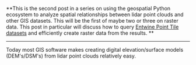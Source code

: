 **This is the second post in a series on using the geospatial Python ecosystem to analyze spatial relationships between lidar point clouds and other GIS datasets. This will be the first of maybe two or three on raster data. This post in particular will discuss how to query [Entwine Point Tile datasets](https://entwine.io/en/latest/entwine-point-tile.html) and efficiently create raster data from the results. **

-----

Today most GIS software makes creating digital elevation/surface models (DEM's/DSM's) from lidar point clouds relatively easy. 
